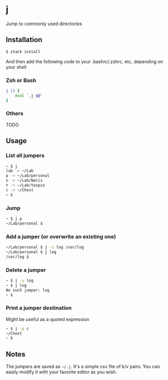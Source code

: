# j
Jump to commonly used directories

## Installation

```bash
$ stack install
```

And then add the following code to your .bashrc/.zshrc, etc, depending on your shell

### Zsh or Bash

```bash
j () {
	eval `.j $@`
}
```

### Others

TODO

## Usage

### List all jumpers

```bash
~ $ j
lab -> ~/Lab
p -> ~/Lab/personal
n -> ~/Lab/Netis
t -> ~/Lab/tospio
c -> ~/Chest
~ $ 
```

### Jump

```bash
~ $ j p
~/Lab/personal $ 
```

### Add a jumper (or overwrite an existing one)

```bash
~/Lab/personal $ j -s log /var/log
~/Lab/personal $ j log
/var/log $ 
```

### Delete a jumper

```bash
~ $ j -u log
~ $ j log
No such jumper: log
~ $ 
```

### Print a jumper destination

Might be useful as a quoted expression

```bash
~ $ j -p c
~/Chest
~ $ 
```

## Notes

The jumpers are saved as `~/.j`. It's a simple csv file of k/v pairs. You can easily modify it with your favorite editor as you wish.
